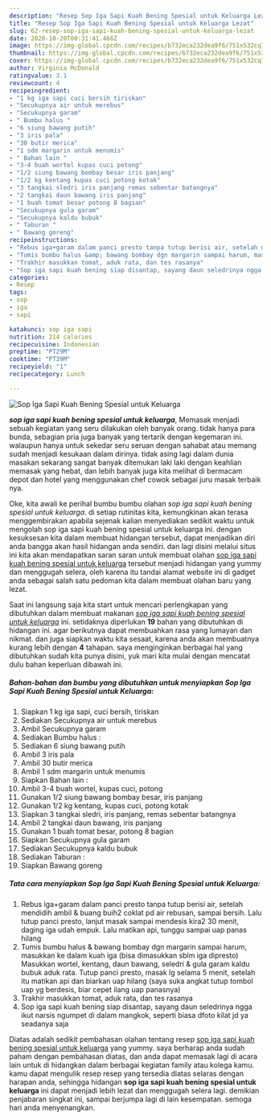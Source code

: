 ```yaml
---
description: "Resep Sop Iga Sapi Kuah Bening Spesial untuk Keluarga Lezat"
title: "Resep Sop Iga Sapi Kuah Bening Spesial untuk Keluarga Lezat"
slug: 62-resep-sop-iga-sapi-kuah-bening-spesial-untuk-keluarga-lezat
date: 2020-10-20T00:31:41.466Z
image: https://img-global.cpcdn.com/recipes/b732eca232dea9f6/751x532cq70/sop-iga-sapi-kuah-bening-spesial-untuk-keluarga-foto-resep-utama.jpg
thumbnail: https://img-global.cpcdn.com/recipes/b732eca232dea9f6/751x532cq70/sop-iga-sapi-kuah-bening-spesial-untuk-keluarga-foto-resep-utama.jpg
cover: https://img-global.cpcdn.com/recipes/b732eca232dea9f6/751x532cq70/sop-iga-sapi-kuah-bening-spesial-untuk-keluarga-foto-resep-utama.jpg
author: Virginia McDonald
ratingvalue: 3.1
reviewcount: 4
recipeingredient:
- "1 kg iga sapi cuci bersih tiriskan"
- "Secukupnya air untuk merebus"
- "Secukupnya garam"
- " Bumbu halus "
- "6 siung bawang putih"
- "3 iris pala"
- "30 butir merica"
- "1 sdm margarin untuk menumis"
- " Bahan lain "
- "3-4 buah wortel kupas cuci potong"
- "1/2 siung bawang bombay besar iris panjang"
- "1/2 kg kentang kupas cuci potong kotak"
- "3 tangkai sledri iris panjang remas sebentar batangnya"
- "2 tangkai daun bawang iris panjang"
- "1 buah tomat besar potong 8 bagian"
- "Secukupnya gula garam"
- "Secukupnya kaldu bubuk"
- " Taburan "
- " Bawang goreng"
recipeinstructions:
- "Rebus iga+garam dalam panci presto tanpa tutup berisi air, setelah mendidih ambil &amp; buang buih2 coklat pd air rebusan, sampai bersih. Lalu tutup panci presto, lanjut masak sampai mendesis kira2 30 menit, daging iga udah empuk. Lalu matikan api, tunggu sampai uap panas hilang"
- "Tumis bumbu halus &amp; bawang bombay dgn margarin sampai harum, masukkan ke dalam kuah iga (bisa dimasukkan sblm iga dipresto) Masukkan wortel, kentang, daun bawang, seledri &amp; gula garam kaldu bubuk aduk rata. Tutup panci presto, masak lg selama 5 menit, setelah itu matikan api dan biarkan uap hilang (saya suka angkat tutup tombol uap yg berdesis, biar cepet ilang uap panasnya)"
- "Trakhir masukkan tomat, aduk rata, dan tes rasanya"
- "Sop iga sapi kuah bening siap disantap, sayang daun seledrinya ngga ikut narsis ngumpet di dalam mangkok, seperti biasa dfoto kilat jd ya seadanya saja"
categories:
- Resep
tags:
- sop
- iga
- sapi

katakunci: sop iga sapi 
nutrition: 214 calories
recipecuisine: Indonesian
preptime: "PT29M"
cooktime: "PT39M"
recipeyield: "1"
recipecategory: Lunch

---
```



![Sop Iga Sapi Kuah Bening Spesial untuk Keluarga](https://img-global.cpcdn.com/recipes/b732eca232dea9f6/751x532cq70/sop-iga-sapi-kuah-bening-spesial-untuk-keluarga-foto-resep-utama.jpg)

<b><i>sop iga sapi kuah bening spesial untuk keluarga</i></b>, Memasak menjadi sebuah kegiatan yang seru dilakukan oleh banyak orang. tidak hanya para bunda, sebagian pria juga banyak yang tertarik dengan kegemaran ini. walaupun hanya untuk sekedar seru seruan dengan sahabat atau memang sudah menjadi kesukaan dalam dirinya. tidak asing lagi dalam dunia masakan sekarang sangat banyak ditemukan laki laki dengan keahlian memasak yang hebat, dan lebih banyak juga kita melihat di bermacam depot dan hotel yang menggunakan chef cowok sebagai juru masak terbaik nya.

Oke, kita awali ke perihal bumbu bumbu olahan <i>sop iga sapi kuah bening spesial untuk keluarga</i>. di setiap rutinitas kita, kemungkinan akan terasa menggembirakan apabila sejenak kalian menyediakan sedikit waktu untuk mengolah sop iga sapi kuah bening spesial untuk keluarga ini. dengan kesuksesan kita dalam membuat hidangan tersebut, dapat menjadikan diri anda bangga akan hasil hidangan anda sendiri. dan lagi disini melalui situs ini kita akan mendapatkan saran saran untuk membuat olahan <u>sop iga sapi kuah bening spesial untuk keluarga</u> tersebut menjadi hidangan yang yummy dan menggugah selera, oleh karena itu tandai alamat website ini di gadget anda sebagai salah satu pedoman kita dalam membuat olahan baru yang lezat.




Saat ini langsung saja kita start untuk mencari perlengkapan yang dibutuhkan dalam membuat makanan <u><i>sop iga sapi kuah bening spesial untuk keluarga</i></u> ini. setidaknya diperlukan <b>19</b> bahan yang dibutuhkan di hidangan ini. agar berikutnya dapat membuahkan rasa yang lumayan dan nikmat. dan juga siapkan waktu kita sesaat, karena anda akan membuatnya kurang lebih dengan <b>4</b> tahapan. saya menginginkan berbagai hal yang dibutuhkan sudah kita punya disini, yuk mari kita mulai dengan mencatat dulu bahan keperluan dibawah ini.

<!--inarticleads1-->

##### Bahan-bahan dan bumbu yang dibutuhkan untuk menyiapkan Sop Iga Sapi Kuah Bening Spesial untuk Keluarga:

1. Siapkan 1 kg iga sapi, cuci bersih, tiriskan
1. Sediakan Secukupnya air untuk merebus
1. Ambil Secukupnya garam
1. Sediakan  Bumbu halus :
1. Sediakan 6 siung bawang putih
1. Ambil 3 iris pala
1. Ambil 30 butir merica
1. Ambil 1 sdm margarin untuk menumis
1. Siapkan  Bahan lain :
1. Ambil 3-4 buah wortel, kupas cuci, potong
1. Gunakan 1/2 siung bawang bombay besar, iris panjang
1. Gunakan 1/2 kg kentang, kupas cuci, potong kotak
1. Siapkan 3 tangkai sledri, iris panjang, remas sebentar batangnya
1. Ambil 2 tangkai daun bawang, iris panjang
1. Gunakan 1 buah tomat besar, potong 8 bagian
1. Siapkan Secukupnya gula garam
1. Sediakan Secukupnya kaldu bubuk
1. Sediakan  Taburan :
1. Siapkan  Bawang goreng




<!--inarticleads2-->

##### Tata cara menyiapkan Sop Iga Sapi Kuah Bening Spesial untuk Keluarga:

1. Rebus iga+garam dalam panci presto tanpa tutup berisi air, setelah mendidih ambil &amp; buang buih2 coklat pd air rebusan, sampai bersih. Lalu tutup panci presto, lanjut masak sampai mendesis kira2 30 menit, daging iga udah empuk. Lalu matikan api, tunggu sampai uap panas hilang
1. Tumis bumbu halus &amp; bawang bombay dgn margarin sampai harum, masukkan ke dalam kuah iga (bisa dimasukkan sblm iga dipresto) Masukkan wortel, kentang, daun bawang, seledri &amp; gula garam kaldu bubuk aduk rata. Tutup panci presto, masak lg selama 5 menit, setelah itu matikan api dan biarkan uap hilang (saya suka angkat tutup tombol uap yg berdesis, biar cepet ilang uap panasnya)
1. Trakhir masukkan tomat, aduk rata, dan tes rasanya
1. Sop iga sapi kuah bening siap disantap, sayang daun seledrinya ngga ikut narsis ngumpet di dalam mangkok, seperti biasa dfoto kilat jd ya seadanya saja




Diatas adalah sedikit pembahasan olahan tentang resep <u>sop iga sapi kuah bening spesial untuk keluarga</u> yang yummy. saya berharap anda sudah paham dengan pembahasan diatas, dan anda dapat memasak lagi di acara lain untuk di hidangkan dalam berbagai kegiatan family atau kolega kamu. kamu dapat mengulik resep resep yang tersedia diatas selaras dengan harapan anda, sehingga hidangan <b>sop iga sapi kuah bening spesial untuk keluarga</b> ini dapat menjadi lebih lezat dan menggugah selera lagi. demikian penjabaran singkat ini, sampai berjumpa lagi di lain kesempatan. semoga hari anda menyenangkan.
